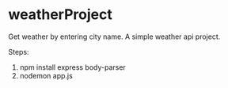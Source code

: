 # weatherProject
Get weather by entering city name. A simple weather api project.


Steps:
1. npm install express body-parser
2. nodemon app.js
